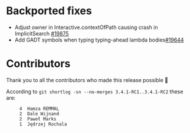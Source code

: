 # Backported fixes

- Adjust owner in Interactive.contextOfPath causing crash in ImplicitSearch [#19875](https://github.com/lampepfl/dotty/pull/19875)
- Add GADT symbols when typing typing-ahead lambda bodies[#19644](https://github.com/lampepfl/dotty/pull/19644)

# Contributors

Thank you to all the contributors who made this release possible 🎉

According to `git shortlog -sn --no-merges 3.4.1-RC1..3.4.1-RC2` these are:

```
     4	Hamza REMMAL
     2	Dale Wijnand
     2	Paweł Marks
     1	Jędrzej Rochala

```
